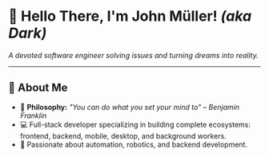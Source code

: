 # 👋 **Hello There, I'm John Müller!** _(aka Dark)_

_A devoted software engineer solving issues and turning dreams into reality._

---

## **🚀 About Me**

- 🌟 **Philosophy:** _"You can do what you set your mind to" – Benjamin Franklin_
- 💻 Full-stack developer specializing in building complete ecosystems: frontend, backend, mobile, desktop, and background workers.
- 🤖 Passionate about automation, robotics, and backend development.
